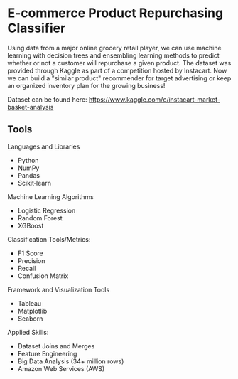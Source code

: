 # E-commerce Product Repurchasing Classifier
Using data from a major online grocery retail player, we can use machine learning with decision trees and ensembling learning methods to predict whether or not a customer will repurchase a given product. The dataset was provided through Kaggle as part of a competition hosted by Instacart. Now we can build a "similar product" recommender for target advertising or keep an organized inventory plan for the growing business!

Dataset can be found here:
https://www.kaggle.com/c/instacart-market-basket-analysis

## Tools
Languages and Libraries
- Python
- NumPy
- Pandas
- Scikit‐learn

Machine Learning Algorithms
- Logistic Regression
- Random Forest
- XGBoost

Classification Tools/Metrics:
- F1 Score
- Precision
- Recall
- Confusion Matrix

Framework and Visualization Tools
- Tableau
- Matplotlib
- Seaborn

Applied Skills:
- Dataset Joins and Merges
- Feature Engineering
- Big Data Analysis (34+ million rows)
- Amazon Web Services (AWS)
